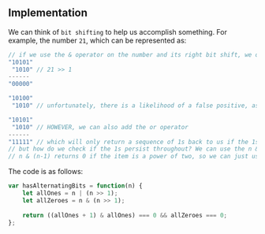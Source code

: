 ## Implementation

We can think of `bit shifting` to help us accomplish something. For example, the number `21`, which can be represented as: 

```js
// if we use the & operator on the number and its right bit shift, we only get zeroes 
"10101" 
 "1010" // 21 >> 1 
------
"00000"

"10100"
 "1010" // unfortunately, there is a likelihood of a false positive, as two 0s also lead to a zero 

"10101"
 "1010" // HOWEVER, we can also add the or operator 
------
"11111" // which will only return a sequence of 1s back to us if the 1s and 0s are truly alternating (combined with the 0s operation above)
// but how do we check if the 1s persist throughout? We can use the n & (n-1) trick 
// n & (n-1) returns 0 if the item is a power of two, so we can just use that with our `1` number, but with n+1 instead 
```

The code is as follows: 

```js
var hasAlternatingBits = function(n) {
    let allOnes = n | (n >> 1); 
    let allZeroes = n & (n >> 1); 
    
    return ((allOnes + 1) & allOnes) === 0 && allZeroes === 0;  
};
```

